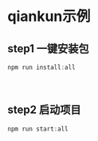 # qiankun示例

## step1 一键安装包
```javascript
npm run install:all
```
<br />

## step2 启动项目
```javascript
npm run start:all
```

